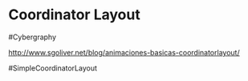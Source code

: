 # Coordinator Layout


#Cybergraphy

http://www.sgoliver.net/blog/animaciones-basicas-coordinatorlayout/

#SimpleCoordinatorLayout
